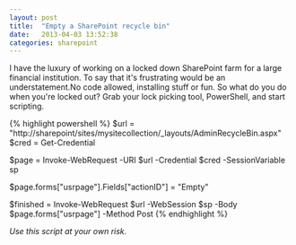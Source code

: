 ```yaml
---
layout: post
title:  "Empty a SharePoint recycle bin"
date:   2013-04-03 13:52:38
categories: sharepoint
---
```


I have the luxury of working on a locked down SharePoint farm for a large financial institution. To say that it's frustrating would be an understatement.No code allowed, installing stuff or fun. So what do you do when you're locked out? Grab your lock picking tool, PowerShell, and start scripting.

{% highlight powershell %}
$url = "http://sharepoint/sites/mysitecollection/_layouts/AdminRecycleBin.aspx"
$cred = Get-Credential

$page = Invoke-WebRequest -URI $url -Credential $cred -SessionVariable sp

$page.forms["usrpage"].Fields["actionID"] = "Empty"

$finished = Invoke-WebRequest $url -WebSession $sp -Body $page.forms["usrpage"] -Method Post
{% endhighlight %}

_Use this script at your own risk._